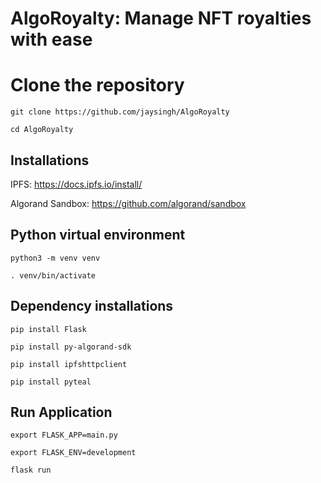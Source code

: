 # AlgoRoyalty: Manage NFT royalties with ease

# Clone the repository

`git clone https://github.com/jaysingh/AlgoRoyalty`

`cd AlgoRoyalty`

## Installations

IPFS: https://docs.ipfs.io/install/

Algorand Sandbox: https://github.com/algorand/sandbox

## Python virtual environment

`python3 -m venv venv`

`. venv/bin/activate`

## Dependency installations

`pip install Flask`

`pip install py-algorand-sdk`

`pip install ipfshttpclient`

`pip install pyteal`

## Run Application

`export FLASK_APP=main.py`

`export FLASK_ENV=development`

`flask run`
